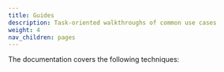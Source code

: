```yaml
---
title: Guides
description: Task-oriented walkthroughs of common use cases
weight: 4
nav_children: pages
---
```


The documentation covers the following techniques:
